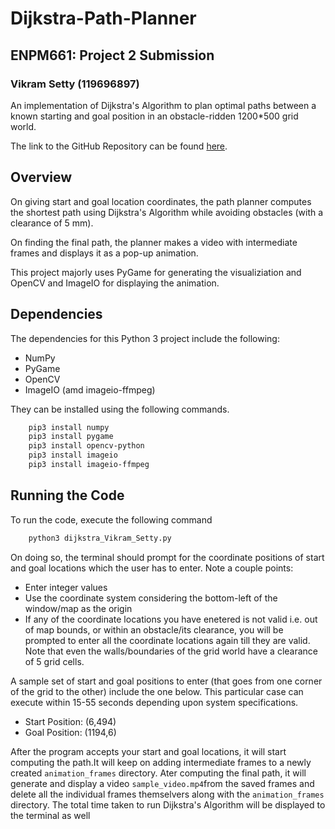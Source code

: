 # Dijkstra-Path-Planner

## ENPM661: Project 2 Submission

### Vikram Setty (119696897)

An implementation of Dijkstra's Algorithm to plan optimal paths between a known starting and goal position in an obstacle-ridden 1200*500 grid world.

The link to the GitHub Repository can be found [here](https://github.com/vikrams169/Dijkstra-Path-Planner).


## Overview
On giving start and goal location coordinates, the path planner computes the shortest path using Dijkstra's Algorithm while avoiding obstacles (with a clearance of 5 mm).

On finding the final path, the planner makes a video with intermediate frames and displays it as a pop-up animation.

This project majorly uses PyGame for generating the visualiziation and OpenCV and ImageIO for displaying the animation.

## Dependencies
The dependencies for this Python 3 project include the following:
<ul>
<li> NumPy
<li> PyGame
<li> OpenCV
<li> ImageIO (amd imageio-ffmpeg)
</ul>
They can be installed using the following commands.

```sh
    pip3 install numpy
    pip3 install pygame
    pip3 install opencv-python
    pip3 install imageio
    pip3 install imageio-ffmpeg
```

## Running the Code
To run the code, execute the following command
```sh
    python3 dijkstra_Vikram_Setty.py
```
On doing so, the terminal should prompt for the coordinate positions of start and goal locations which the user has to enter. Note a couple points:
<ul>
<li> Enter integer values
<li> Use the coordinate system considering the bottom-left of the window/map as the origin
<li> If any of the coordinate locations you have enetered is not valid i.e. out of map bounds, or within an obstacle/its clearance, you will be prompted to enter all the coordinate locations again till they are valid. Note that even the walls/boundaries of the grid world have a clearance of 5 grid cells.
</ul>

A sample set of start and goal positions to enter (that goes from one corner of the grid to the other) include the one below. This particular case can execute within 15-55 seconds depending upon system specifications.
<ul>
<li> Start Position: (6,494)
<li> Goal Position: (1194,6)
</ul>

After the program accepts your start and goal locations, it will start computing the path.It will keep on adding intermediate frames to a newly created `animation_frames` directory. Ater computing the final path, it will generate and display a video `sample_video.mp4`from the saved frames and delete all the individual frames themselvers along with the `animation_frames` directory. The total time taken to run Dijkstra's Algorithm will be displayed to the terminal as well
